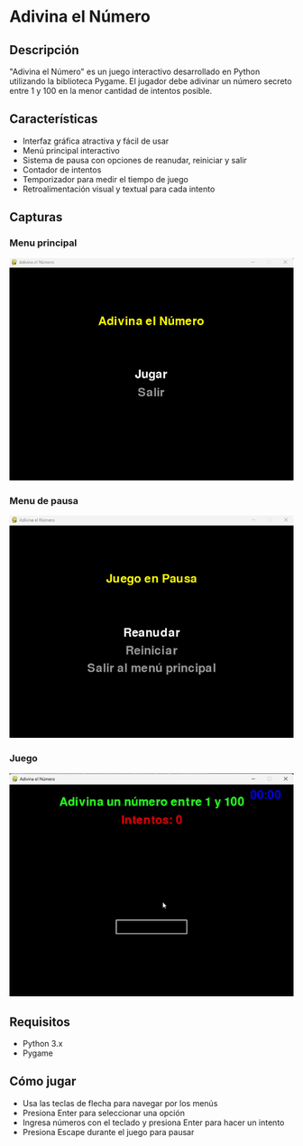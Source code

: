 # Adivina el Número 

## Descripción

"Adivina el Número" es un juego interactivo desarrollado en Python utilizando la biblioteca Pygame. El jugador debe adivinar un número secreto entre 1 y 100 en la menor cantidad de intentos posible.

## Características

- Interfaz gráfica atractiva y fácil de usar
- Menú principal interactivo
- Sistema de pausa con opciones de reanudar, reiniciar y salir
- Contador de intentos
- Temporizador para medir el tiempo de juego
- Retroalimentación visual y textual para cada intento

## Capturas

### Menu principal

![Captura de pantalla del juego](Imagenes/Principal.png)


### Menu de pausa

![Captura de pantalla del juego](Imagenes/Pausa.png)

### Juego

![GIF del gameplay](Imagenes/Juego.gif)

## Requisitos

- Python 3.x
- Pygame

## Cómo jugar

- Usa las teclas de flecha para navegar por los menús
- Presiona Enter para seleccionar una opción
- Ingresa números con el teclado y presiona Enter para hacer un intento
- Presiona Escape durante el juego para pausar


